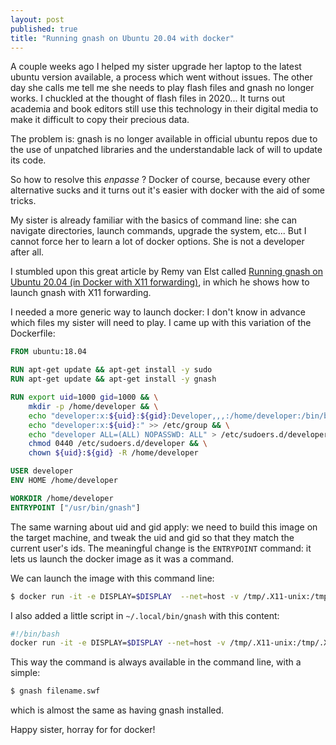 ```yaml
---
layout: post
published: true
title: "Running gnash on Ubuntu 20.04 with docker"
---
```


A couple weeks ago I helped my sister upgrade her laptop to the latest ubuntu version available, a process which went without issues.
The other day she calls me tell me she needs to play flash files and gnash no longer works. I chuckled at the thought of flash files in 2020...
It turns out academia and book editors still use this technology in their digital media to 
make it difficult to copy their precious data.

The problem is: gnash is no longer available in official ubuntu repos due to the use of unpatched libraries and the understandable lack of will 
to update its code.

So how to resolve this _enpasse_ ? Docker of course, because every other alternative sucks and it turns out it's easier with docker with the aid of some tricks.

My sister is already familiar with the basics of command line: she can navigate directories, launch commands, upgrade the system, etc... But I cannot force her to learn a lot of docker options. She is not a developer after all.

I stumbled upon this great article by Remy van Elst called [Running gnash on Ubuntu 20.04 (in Docker with X11 forwarding)](https://raymii.org/s/tutorials/Running_gnash_on_Ubuntu_20.04.html), in which he shows how to launch gnash with X11 forwarding.

I needed a more generic way to launch docker: I don't know in advance which files my sister will need to play. I came up with this variation of the Dockerfile:

```Dockerfile
FROM ubuntu:18.04

RUN apt-get update && apt-get install -y sudo
RUN apt-get update && apt-get install -y gnash

RUN export uid=1000 gid=1000 && \
    mkdir -p /home/developer && \
    echo "developer:x:${uid}:${gid}:Developer,,,:/home/developer:/bin/bash" >> /etc/passwd && \
    echo "developer:x:${uid}:" >> /etc/group && \
    echo "developer ALL=(ALL) NOPASSWD: ALL" > /etc/sudoers.d/developer && \
    chmod 0440 /etc/sudoers.d/developer && \
    chown ${uid}:${gid} -R /home/developer

USER developer
ENV HOME /home/developer

WORKDIR /home/developer
ENTRYPOINT ["/usr/bin/gnash"]
```

The same warning about uid and gid apply: we need to build this image on the target machine, and tweak the uid and gid so that they match the current user's ids.
The meaningful change is the `ENTRYPOINT` command: it lets us launch the docker image as it was a command.

We can launch the image with this command line:
```bash
$ docker run -it -e DISPLAY=$DISPLAY  --net=host -v /tmp/.X11-unix:/tmp/.X11-unix -v $(pwd):/home/developer gnash filename.swf
```

I also added a little script in `~/.local/bin/gnash` with this content:

```bash
#!/bin/bash
docker run -it -e DISPLAY=$DISPLAY --net=host -v /tmp/.X11-unix:/tmp/.X11-unix -v $(pwd):/home/developer gnash $@
```

This way the command is always available in the command line, with a simple:
```bash
$ gnash filename.swf
```
which is almost the same as having gnash installed.

Happy sister, horray for for docker!